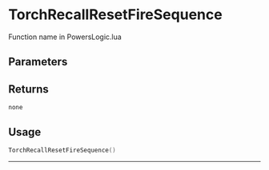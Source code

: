 # TorchRecallResetFireSequence

Function name in PowersLogic.lua

## Parameters

## Returns

`none`

## Usage

```lua
TorchRecallResetFireSequence()
```

---
